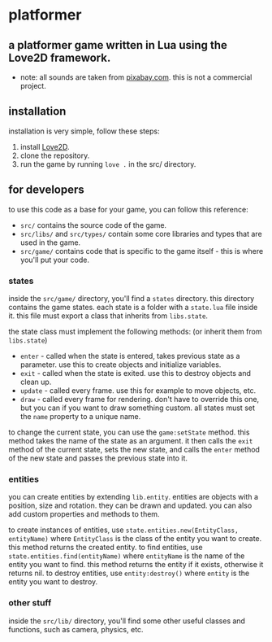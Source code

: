 # platformer

## a platformer game written in Lua using the Love2D framework.

- note: all sounds are taken from [pixabay.com](https://pixabay.com/). this is not a commercial project.

## installation

installation is very simple, follow these steps:

1. install [Love2D](https://love2d.org/).
2. clone the repository.
3. run the game by running `love .` in the src/ directory.

## for developers

to use this code as a base for your game, you can follow this reference:

- `src/` contains the source code of the game.
- `src/libs/` and `src/types/` contain some core libraries and types that are used in the game.
- `src/game/` contains code that is specific to the game itself - this is where you'll put your code.

### states

inside the `src/game/` directory, you'll find a `states` directory. this directory contains the game states. each state is a folder with a `state.lua` file inside it. this file must export a class that inherits from `libs.state`.

the state class must implement the following methods: (or inherit them from `libs.state`)

- `enter` - called when the state is entered, takes previous state as a parameter. use this to create objects and initialize variables.
- `exit` - called when the state is exited. use this to destroy objects and clean up.
- `update` - called every frame. use this for example to move objects, etc.
- `draw` - called every frame for rendering. don't have to override this one, but you can if you want to draw something custom.
  all states must set the `name` property to a unique name.

to change the current state, you can use the `game:setState` method. this method takes the name of the state as an argument. it then calls the `exit` method of the current state, sets the new state, and calls the `enter` method of the new state and passes the previous state into it.

### entities

you can create entities by extending `lib.entity`. entities are objects with a position, size and rotation. they can be drawn and updated. you can also add custom properties and methods to them.

to create instances of entities, use `state.entities.new(EntityClass, entityName)` where `EntityClass` is the class of the entity you want to create. this method returns the created entity.
to find entities, use `state.entities.find(entityName)` where `entityName` is the name of the entity you want to find. this method returns the entity if it exists, otherwise it returns nil.
to destroy entities, use `entity:destroy()` where `entity` is the entity you want to destroy.

### other stuff

inside the `src/lib/` directory, you'll find some other useful classes and functions, such as camera, physics, etc.
